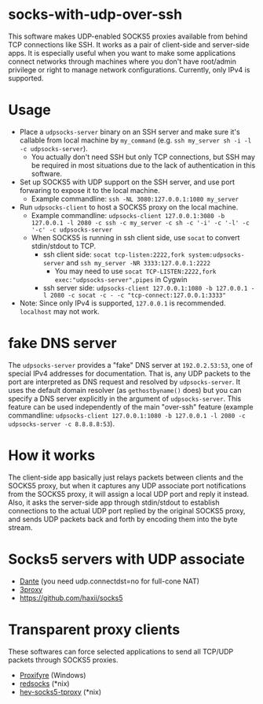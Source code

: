 # socks-with-udp-over-ssh

This software makes UDP-enabled SOCKS5 proxies available from behind TCP connections like SSH.  It works as a pair of client-side and server-side apps. It is especially useful when you want to make some applications connect networks through machines where you don't have root/admin privilege or right to manage network configurations. Currently, only IPv4 is supported.

# Usage

- Place a `udpsocks-server` binary on an SSH server and make sure it's callable from local machine by `my_command` (e.g. `ssh my_server sh -i -l -c udpsocks-server`).
  - You actually don't need SSH but only TCP connections, but SSH may be required in most situations due to the lack of authentication in this software.
- Set up SOCKS5 with UDP support on the SSH server, and use port forwaring to expose it to the local machine.
  - Example commandline: `ssh -NL 3080:127.0.0.1:1080 my_server`
- Run `udpsocks-client` to host a SOCKS5 proxy on the local machine.
  - Example commandline: `udpsocks-client 127.0.0.1:3080 -b 127.0.0.1 -l 2080 -c ssh -c my_server -c sh -c '-i' -c '-l' -c '-c' -c udpsocks-server`
  - When SOCKS5 is running in ssh client side, use `socat` to convert stdin/stdout to TCP.
    - ssh client side: `socat tcp-listen:2222,fork system:udpsocks-server` and `ssh my_server -NR 3333:127.0.0.1:2222`
      - You may need to use `socat TCP-LISTEN:2222,fork exec:"udpsocks-server",pipes` in Cygwin
    - ssh server side: `udpsocks-client 127.0.0.1:1080 -b 127.0.0.1 -l 2080 -c socat -c - -c "tcp-connect:127.0.0.1:3333"`
- Note: Since only IPv4 is supported, `127.0.0.1` is recommended. `localhost` may not work.

# fake DNS server

The `udpsocks-server` provides a "fake" DNS server at `192.0.2.53:53`, one of special IPv4 addresses for documentation. That is, any UDP packets to the port are interpreted as DNS request and resolved by `udpsocks-server`. It uses the default domain resolver (as `gethostbyname()` does) but you can specify a DNS server explicitly in the argument of `udpsocks-server`. This feature can be used independently of the main "over-ssh" feature (example commandline: `udpsocks-client 127.0.0.1:1080 -b 127.0.0.1 -l 2080 -c udpsocks-server -c 8.8.8.8:53`).

# How it works

The client-side app basically just relays packets between clients and the SOCKS5 proxy, but when it captures any UDP associate port notifications from the SOCKS5 proxy, it will assign a local UDP port and reply it instead. Also, it asks the server-side app through stdin/stdout to establish connections to the actual UDP port replied by the original SOCKS5 proxy, and sends UDP packets back and forth by encoding them into the byte stream. 

# Socks5 servers with UDP associate

- [Dante](https://www.inet.no/dante/index.html) (you need udp.connectdst=no for full-cone NAT)
- [3proxy](https://3proxy.ru/)
- https://github.com/haxii/socks5

# Transparent proxy clients
These softwares can force selected applications to send all TCP/UDP packets through SOCKS5 proxies.
- [Proxifyre](https://github.com/wiresock/proxifyre) (Windows)
- [redsocks](https://github.com/semigodking/redsocks) (*nix)
- [hev-socks5-tproxy](https://github.com/heiher/hev-socks5-tproxy) (*nix)